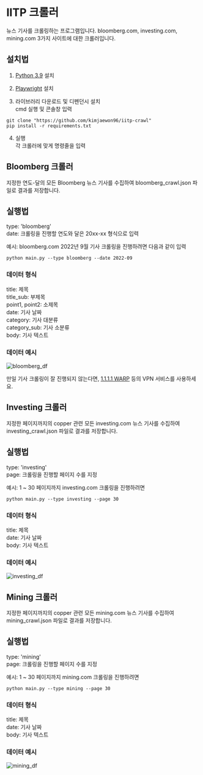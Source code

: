 # IITP 크롤러

뉴스 기사를 크롤링하는 프로그램입니다.
bloomberg.com, investing.com, mining.com 3가지 사이트에 대한 크롤러입니다.

## 설치법

1. [Python 3.9](https://www.python.org/downloads/release/python-3913/) 설치

2. [Playwright](https://playwright.dev/python/docs/library) 설치

3. 라이브러리 다운로드 및 디펜던시 설치\
   cmd 실행 및 콘솔창 입력

```
git clone "https://github.com/kimjaewon96/iitp-crawl"
pip install -r requirements.txt
```

4. 실행\
   각 크롤러에 맞게 명령줄을 입력

## Bloomberg 크롤러

지정한 연도-달의 모든 Bloomberg 뉴스 기사를 수집하여 bloomberg_crawl.json 파일로 결과를 저장합니다.

## 실행법

type: 'bloomberg'\
date: 크롤링을 진행할 연도와 달은 20xx-xx 형식으로 입력

예시: bloomberg.com 2022년 9월 기사 크롤링을 진행하려면 다음과 같이 입력

```
python main.py --type bloomberg --date 2022-09
```

### 데이터 형식

title: 제목\
title_sub: 부제목\
point1, point2: 소제목\
date: 기사 날짜\
category: 기사 대분류\
category_sub: 기사 소분류\
body: 기사 텍스트

### 데이터 예시
![bloomberg_df](https://user-images.githubusercontent.com/101622378/196018537-9bc0c224-5d01-4259-b673-c45d830d0fa7.PNG)

만일 기사 크롤링이 잘 진행되지 않는다면, [1.1.1.1 WARP](https://1.1.1.1) 등의 VPN 서비스를 사용하세요.

## Investing 크롤러

지정한 페이지까지의 copper 관련 모든 investing.com 뉴스 기사를 수집하여 investing_crawl.json 파일로 결과를 저장합니다.

## 실행법

type: 'investing'\
page: 크롤링을 진행할 페이지 수를 지정

예시: 1 ~ 30 페이지까지 investing.com 크롤링을 진행하려면

```
python main.py --type investing --page 30
```

### 데이터 형식

title: 제목\
date: 기사 날짜\
body: 기사 텍스트

### 데이터 예시
![investing_df](https://user-images.githubusercontent.com/101622378/196018541-fd4c0e92-9620-42db-92ab-c81169821314.PNG)

## Mining 크롤러

지정한 페이지까지의 copper 관련 모든 mining.com 뉴스 기사를 수집하여 mining_crawl.json 파일로 결과를 저장합니다.

## 실행법

type: 'mining'\
page: 크롤링을 진행할 페이지 수를 지정

예시: 1 ~ 30 페이지까지 mining.com 크롤링을 진행하려면

```
python main.py --type mining --page 30
```

### 데이터 형식

title: 제목\
date: 기사 날짜\
body: 기사 텍스트

### 데이터 예시
![mining_df](https://user-images.githubusercontent.com/101622378/196018547-4733b124-a88d-44f7-b6fc-bdc8456902ec.PNG)
